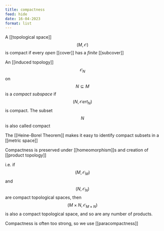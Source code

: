 ```yaml
---
title: compactness
feed: hide
date: 16-04-2023
format: list
---
```



A [[topological space]] $$(M, \mathcal O)$$ is compact if every *open* [[cover]] has a *finite* [[subcover]]

An [[induced topology]] $$\mathcal O_N$$ on $$N\subseteq M$$ is a *compact subspace* if $$(N, \mathcal Oert_N)$$ is compact. The subset $$N$$ is also called compact

The [[Heine-Borel Theorem]] makes it easy to identify compact subsets in a [[metric space]]

Compactness is preserved under [[homeomorphism]]s and creation of [[product topology]]

i.e. if $$(M, \mathcal O_M)$$ and $$(N, \mathcal O_N)$$ are compact topological spaces, then $$(M\times N, \mathcal O_{M\times N})$$ is also a compact topological space, and so are any number of products.

Compactness is often too strong, so we use [[paracompactness]]